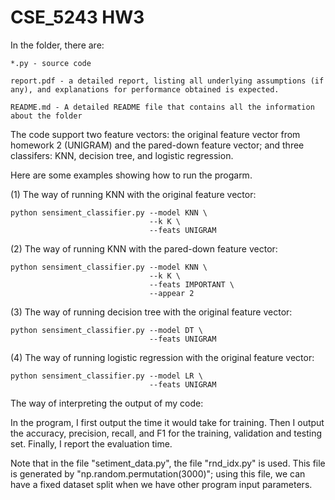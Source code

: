 # CSE_5243 HW3

In the folder, there are:

```
*.py - source code 

report.pdf - a detailed report, listing all underlying assumptions (if any), and explanations for performance obtained is expected.

README.md - A detailed README file that contains all the information about the folder
```

The code support two feature vectors: the original feature vector from homework 2 (UNIGRAM) and the pared-down feature vector;
and three classifers: KNN, decision tree, and logistic regression. 

Here are some examples showing how to run the progarm. 

(1) The way of running KNN with the original feature vector:
```
python sensiment_classifier.py --model KNN \
                               --k K \
                               --feats UNIGRAM
```

(2) The way of running KNN with the pared-down feature vector:
```
python sensiment_classifier.py --model KNN \
                               --k K \
                               --feats IMPORTANT \
                               --appear 2
```

(3) The way of running decision tree with the original feature vector:
```
python sensiment_classifier.py --model DT \
                               --feats UNIGRAM
```

(4) The way of running logistic regression with the original feature vector:
```
python sensiment_classifier.py --model LR \
                               --feats UNIGRAM
```

The way of interpreting the output of my code:

In the program, I first output the time it would take for training.
Then I output the accuracy, precision, recall, and F1 for the training, validation and testing set. 
Finally, I report the evaluation time.

Note that in the file "setiment_data.py", the file "rnd_idx.py" is used.
This file is generated by "np.random.permutation(3000)"; using this file, we can have a fixed dataset split when we have other program input parameters. 